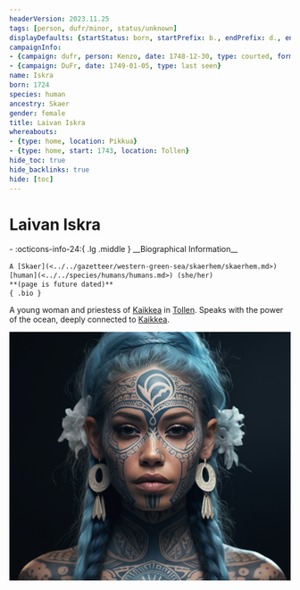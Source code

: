 ```yaml
---
headerVersion: 2023.11.25
tags: [person, dufr/minor, status/unknown]
displayDefaults: {startStatus: born, startPrefix: b., endPrefix: d., endStatus: died}
campaignInfo:
- {campaign: dufr, person: Kenzo, date: 1748-12-30, type: courted, format: '<met:U> by <person> on <target>'}
- {campaign: DuFr, date: 1749-01-05, type: last seen}
name: Iskra
born: 1724
species: human
ancestry: Skaer
gender: female
title: Laivan Iskra
whereabouts:
- {type: home, location: Pikkua}
- {type: home, start: 1743, location: Tollen}
hide_toc: true
hide_backlinks: true
hide: [toc]
---
```

# Laivan Iskra
<div class="grid cards ext-narrow-margin ext-one-column" markdown>
- :octicons-info-24:{ .lg .middle } __Biographical Information__

    A [Skaer](<../../gazetteer/western-green-sea/skaerhem/skaerhem.md>) [human](<../../species/humans/humans.md>) (she/her)  
    **(page is future dated)**  
    { .bio }

</div>




A young woman and priestess of [Kaikkea](<../../cosmology/gods/incorporeal-gods/kaikkea.md>) in [Tollen](<../../gazetteer/western-green-sea/tollen/tollen.md>). Speaks with the power of the ocean, deeply connected to [Kaikkea](<../../cosmology/gods/incorporeal-gods/kaikkea.md>). 

![Laivan Iskra](../../assets/laivan-iskra.png)
